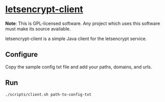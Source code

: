 # [letsencrypt-client](https://github.com/wannamak/letsencrypt)

<b>Note</b>: This is GPL-licensed software.  Any project which uses this software
must make its source available.

letsencrypt-client is a simple Java client for the letsencrypt service.

## Configure

Copy the sample config txt file and add your paths, domains, and urls.

## Run

```shell
./scripts/client.sh path-to-config-txt
```


